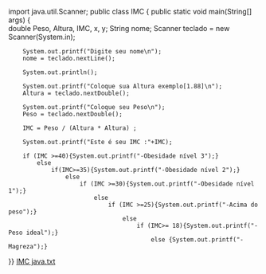 import java.util.Scanner;
public class IMC
{
	public static void main(String[] args)
	{	
		double Peso, Altura, IMC, x, y;
		String nome;
		Scanner teclado = new Scanner(System.in);

		System.out.printf("Digite seu nome\n");
		nome = teclado.nextLine();

		System.out.println();

		System.out.printf("Coloque sua Altura exemplo[1.88]\n");
		Altura = teclado.nextDouble();

		System.out.printf("Coloque seu Peso\n");
		Peso = teclado.nextDouble();

		IMC = Peso / (Altura * Altura) ;
		
		System.out.printf("Este é seu IMC :"+IMC);
		
		if (IMC >=40){System.out.printf("-Obesidade nível 3");}
			else
				if(IMC>=35){System.out.printf("-Obesidade nível 2");}
					else
						if (IMC >=30){System.out.printf("-Obesidade nível 1");}
							else		
								if (IMC >=25){System.out.printf("-Acima do peso");}
									else			
										if (IMC>= 18){System.out.printf("-Peso ideal");}
											else {System.out.printf("-Magreza");}
}}							[IMC java.txt](https://github.com/diegoscs/Calculadora-de-IMC/files/7295469/IMC.java.txt)
